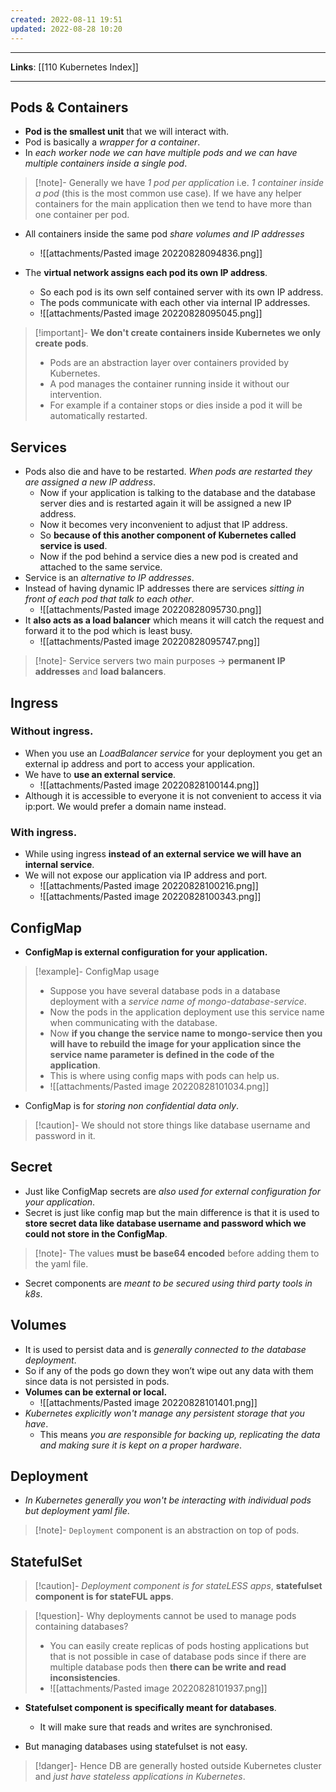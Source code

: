 ```yaml
---
created: 2022-08-11 19:51
updated: 2022-08-28 10:20
---
```

---
**Links**: [[110 Kubernetes Index]]

---

## Pods & Containers
- **Pod is the smallest unit** that we will interact with. 
- Pod is basically a *wrapper for a container*. 
- In *each worker node we can have multiple pods and we can have multiple containers inside a single pod*. 

> [!note]- Generally we have *1 pod per application* i.e. *1 container inside a pod* (this is the most common use case). 
> If we have any helper containers for the main application then we tend to have more than one container per pod.

- All containers inside the same pod *share volumes and IP addresses*
	- ![[attachments/Pasted image 20220828094836.png]]

- The **virtual network assigns each pod its own IP address**. 
	- So each pod is its own self contained server with its own IP address. 
	- The pods communicate with each other via internal IP addresses.
	- ![[attachments/Pasted image 20220828095045.png]]

> [!important]- **We don't create containers inside Kubernetes we only create pods**. 
> - Pods are an abstraction layer over containers provided by Kubernetes. 
> - A pod manages the container running inside it without our intervention. 
> - For example if a container stops or dies inside a pod it will be automatically restarted.

## Services
- Pods also die and have to be restarted. *When pods are restarted they are assigned a new IP address*. 
	- Now if your application is talking to the database and the database server dies and is restarted again it will be assigned a new IP address. 
	- Now it becomes very inconvenient to adjust that IP address. 
	- So **because of this another component of Kubernetes called service is used**. 
	- Now if the pod behind a service dies a new pod is created and attached to the same service.
- Service is an *alternative to IP addresses*. 
- Instead of having dynamic IP addresses there are services *sitting in front of each pod that talk to each other*. 
	- ![[attachments/Pasted image 20220828095730.png]]
- It **also acts as a load balancer** which means it will catch the request and forward it to the pod which is least busy.
	- ![[attachments/Pasted image 20220828095747.png]]

> [!note]- Service servers two main purposes → **permanent IP addresses** and **load balancers**.

## Ingress
### Without ingress. 
- When you use an *LoadBalancer service* for your deployment you get an external ip address and port to access your application. 
- We have to **use an external service**.
	- ![[attachments/Pasted image 20220828100144.png]]
- Although it is accessible to everyone it is not convenient to access it via ip:port. We would prefer a domain name instead.
	
### With ingress. 
- While using ingress **instead of an external service we will have an internal service**.
- We will not expose our application via IP address and port.
	- ![[attachments/Pasted image 20220828100216.png]]
	- ![[attachments/Pasted image 20220828100343.png]]

## ConfigMap
- **ConfigMap is external configuration for your application.**

> [!example]- ConfigMap usage
> - Suppose you have several database pods in a database deployment with a *service name of mongo-database-service*. 
> - Now the pods in the application deployment use this service name when communicating with the database. 
> - Now **if you change the service name to mongo-service then you will have to rebuild the image for your application since the service name parameter is defined in the code of the application**.
> - This is where using config maps with pods can help us. 
> - ![[attachments/Pasted image 20220828101034.png]]

- ConfigMap is for *storing non confidential data only*. 

> [!caution]- We should not store things like database username and password in it.

## Secret
- Just like ConfigMap secrets are *also used for external configuration for your application*.
- Secret is just like config map but the main difference is that it is used to **store secret data like database username and password which we could not store in the ConfigMap**. 

> [!note]- The values **must be base64 encoded** before adding them to the yaml file.
- Secret components are *meant to be secured using third party tools in k8s*.

## Volumes
- It is used to persist data and is *generally connected to the database deployment*. 
- So if any of the pods go down they won’t wipe out any data with them since data is not persisted in pods. 
- **Volumes can be external or local.**
	- ![[attachments/Pasted image 20220828101401.png]]
- *Kubernetes explicitly won't manage any persistent storage that you have*. 
	- This means *you are responsible for backing up, replicating the data and making sure it is kept on a proper hardware*.

## Deployment 
- *In Kubernetes generally you won't be interacting with individual pods but deployment yaml file*. 

> [!note]- `Deployment` component is an abstraction on top of pods.

## StatefulSet
> [!caution]- *Deployment component is for stateLESS apps*, **statefulset component is for stateFUL apps**.

> [!question]- Why deployments cannot be used to manage pods containing databases?
> - You can easily create replicas of pods hosting applications but that is not possible in case of database pods since if there are multiple database pods then **there can be write and read inconsistencies**.
> - ![[attachments/Pasted image 20220828101937.png]]

- **Statefulset component is specifically meant for databases**. 
	- It will make sure that reads and writes are synchronised. 
	
- But managing databases using statefulset is not easy. 

> [!danger]- Hence DB are generally hosted outside Kubernetes cluster and *just have stateless applications in Kubernetes*.